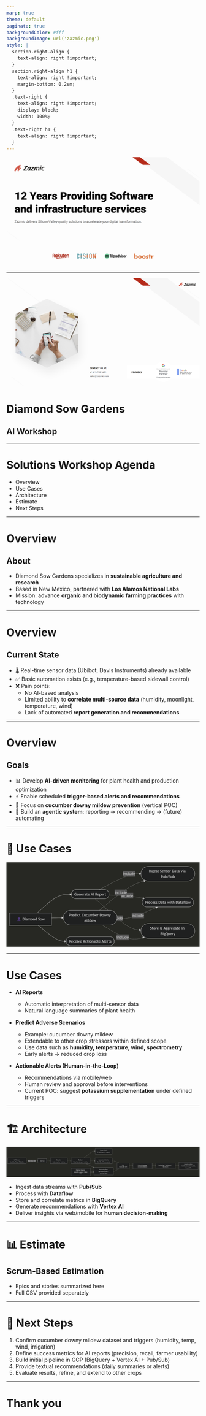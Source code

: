 ```yaml
---
marp: true
theme: default
paginate: true
backgroundColor: #fff
backgroundImage: url('zazmic.png')
style: |
  section.right-align {
    text-align: right !important;
  }
  section.right-align h1 {
    text-align: right !important;
    margin-bottom: 0.2em;
  }
  .text-right {
    text-align: right !important;
    display: block;
    width: 100%;
  }
  .text-right h1 {
    text-align: right !important;
  }
---
```


<!-- Slide 1 -->
![bg](main.png)

---

![bg](image-2.png)
<div class="text-right">

# Diamond Sow Gardens
## AI Workshop

</div>

---

# Solutions Workshop Agenda

- Overview
- Use Cases
- Architecture
- Estimate
- Next Steps

---

# Overview
## About
- Diamond Sow Gardens specializes in **sustainable agriculture and research**  
- Based in New Mexico, partnered with **Los Alamos National Labs**  
- Mission: advance **organic and biodynamic farming practices** with technology  

---

# Overview 
## Current State
- 🌡️ Real-time sensor data (Ubibot, Davis Instruments) already available  
- ✅ Basic automation exists (e.g., temperature-based sidewall control)  
- ❌ Pain points:
  - No AI-based analysis  
  - Limited ability to **correlate multi-source data** (humidity, moonlight, temperature, wind)  
  - Lack of automated **report generation and recommendations**  

---

# Overview 
## Goals
- 📊 Develop **AI-driven monitoring** for plant health and production optimization  
- ⚡ Enable scheduled **trigger-based alerts and recommendations**  
- 🌿 Focus on **cucumber downy mildew prevention** (vertical POC)  
- 🤖 Build an **agentic system**: reporting → recommending → (future) automating  

---

# 🎯 Use Cases
![alt text](image.png)

---

# Use Cases  

- **AI Reports**  
  - Automatic interpretation of multi-sensor data  
  - Natural language summaries of plant health  

- **Predict Adverse Scenarios**  
  - Example: cucumber downy mildew  
  - Extendable to other crop stressors within defined scope  
  - Use data such as **humidity, temperature, wind, spectrometry**  
  - Early alerts → reduced crop loss  

- **Actionable Alerts (Human-in-the-Loop)**  
  - Recommendations via mobile/web  
  - Human review and approval before interventions  
  - Current POC: suggest **potassium supplementation** under defined triggers  

---

# 🏗️ Architecture
![alt text](image-1.png)

- Ingest data streams with **Pub/Sub**  
- Process with **Dataflow**  
- Store and correlate metrics in **BigQuery**  
- Generate recommendations with **Vertex AI**  
- Deliver insights via web/mobile for **human decision-making**  

---

# 📊 Estimate

## Scrum-Based Estimation
- Epics and stories summarized here  
- Full CSV provided separately  

---

# 🚀 Next Steps  

1. Confirm cucumber downy mildew dataset and triggers (humidity, temp, wind, irrigation)  
2. Define success metrics for AI reports (precision, recall, farmer usability)  
3. Build initial pipeline in GCP (BigQuery + Vertex AI + Pub/Sub)  
4. Provide textual recommendations (daily summaries or alerts)  
5. Evaluate results, refine, and extend to other crops  

---

# Thank you